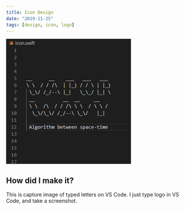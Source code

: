 ```yaml
---
title: Icon Design
date: "2019-11-25"
tags: [design, icon, logo]
---
```


![icon](./icon.png)

## How did I make it?

This is capture image of typed letters on VS Code. I just type logo in VS Code, and take a screenshot.
